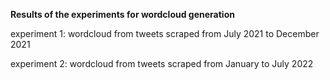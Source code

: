 <b>Results of the experiments for wordcloud generation</b>

experiment 1: wordcloud from tweets scraped from July 2021 to December 2021

experiment 2: wordcloud from tweets scraped from January to July 2022
